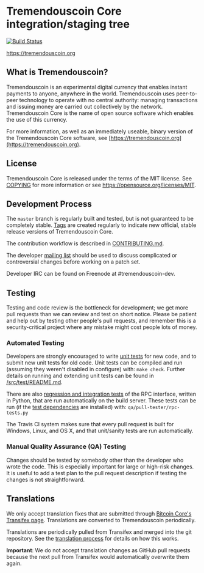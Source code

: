 Tremendouscoin Core integration/staging tree
=====================================

[![Build Status](https://travis-ci.org/tremendouscoin-project/tremendouscoin.svg?branch=master)](https://travis-ci.org/tremendouscoin-project/tremendouscoin)

https://tremendouscoin.org

What is Tremendouscoin?
----------------

Tremendouscoin is an experimental digital currency that enables instant payments to
anyone, anywhere in the world. Tremendouscoin uses peer-to-peer technology to operate
with no central authority: managing transactions and issuing money are carried
out collectively by the network. Tremendouscoin Core is the name of open source
software which enables the use of this currency.

For more information, as well as an immediately useable, binary version of
the Tremendouscoin Core software, see [https://tremendouscoin.org](https://tremendouscoin.org).

License
-------

Tremendouscoin Core is released under the terms of the MIT license. See [COPYING](COPYING) for more
information or see https://opensource.org/licenses/MIT.

Development Process
-------------------

The `master` branch is regularly built and tested, but is not guaranteed to be
completely stable. [Tags](https://github.com/tremendouscoin-project/tremendouscoin/tags) are created
regularly to indicate new official, stable release versions of Tremendouscoin Core.

The contribution workflow is described in [CONTRIBUTING.md](CONTRIBUTING.md).

The developer [mailing list](https://groups.google.com/forum/#!forum/tremendouscoin-dev)
should be used to discuss complicated or controversial changes before working
on a patch set.

Developer IRC can be found on Freenode at #tremendouscoin-dev.

Testing
-------

Testing and code review is the bottleneck for development; we get more pull
requests than we can review and test on short notice. Please be patient and help out by testing
other people's pull requests, and remember this is a security-critical project where any mistake might cost people
lots of money.

### Automated Testing

Developers are strongly encouraged to write [unit tests](src/test/README.md) for new code, and to
submit new unit tests for old code. Unit tests can be compiled and run
(assuming they weren't disabled in configure) with: `make check`. Further details on running
and extending unit tests can be found in [/src/test/README.md](/src/test/README.md).

There are also [regression and integration tests](/qa) of the RPC interface, written
in Python, that are run automatically on the build server.
These tests can be run (if the [test dependencies](/qa) are installed) with: `qa/pull-tester/rpc-tests.py`

The Travis CI system makes sure that every pull request is built for Windows, Linux, and OS X, and that unit/sanity tests are run automatically.

### Manual Quality Assurance (QA) Testing

Changes should be tested by somebody other than the developer who wrote the
code. This is especially important for large or high-risk changes. It is useful
to add a test plan to the pull request description if testing the changes is
not straightforward.

Translations
------------

We only accept translation fixes that are submitted through [Bitcoin Core's Transifex page](https://www.transifex.com/projects/p/bitcoin/).
Translations are converted to Tremendouscoin periodically.

Translations are periodically pulled from Transifex and merged into the git repository. See the
[translation process](doc/translation_process.md) for details on how this works.

**Important**: We do not accept translation changes as GitHub pull requests because the next
pull from Transifex would automatically overwrite them again.
